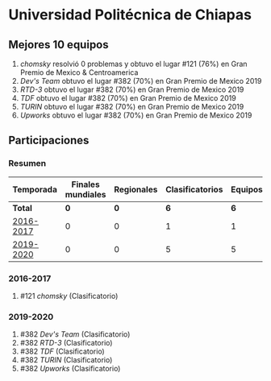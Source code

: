 ---
---

# Universidad Politécnica de Chiapas

## Mejores 10 equipos

1. _chomsky_ resolvió 0 problemas y obtuvo el lugar #121 (76%) en Gran Premio de Mexico & Centroamerica
1. _Dev's Team_ obtuvo el lugar #382 (70%) en Gran Premio de Mexico 2019
1. _RTD-3_ obtuvo el lugar #382 (70%) en Gran Premio de Mexico 2019
1. _TDF_ obtuvo el lugar #382 (70%) en Gran Premio de Mexico 2019
1. _TURIN_ obtuvo el lugar #382 (70%) en Gran Premio de Mexico 2019
1. _Upworks_ obtuvo el lugar #382 (70%) en Gran Premio de Mexico 2019

## Participaciones

### Resumen

| Temporada | Finales mundiales | Regionales | Clasificatorios | Equipos |
| --- | --- | --- | --- | --- |
| **Total** | **0** | **0** | **6** | **6** |
| [2016-2017](#2016-2017) | 0 | 0 | 1 | 1 |
| [2019-2020](#2019-2020) | 0 | 0 | 5 | 5 |

### 2016-2017

1. #121 _chomsky_ (Clasificatorio)

### 2019-2020

1. #382 _Dev's Team_ (Clasificatorio)
1. #382 _RTD-3_ (Clasificatorio)
1. #382 _TDF_ (Clasificatorio)
1. #382 _TURIN_ (Clasificatorio)
1. #382 _Upworks_ (Clasificatorio)



